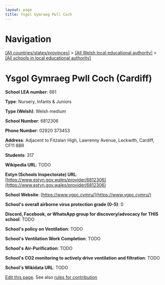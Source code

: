 ```yaml
---
layout: page
title: Ysgol Gymraeg Pwll Coch
---
```

# Navigation

[[All countries/states/provinces]](../../..) > [[All Welsh local educational authority]](../..) > [[All schools in local educational authority]](..)

# Ysgol Gymraeg Pwll Coch (Cardiff)

**School LEA number**: 681

**Type**: Nursery, Infants & Juniors

**Type (Welsh)**: Welsh medium

**School Number**: 6812306

**Phone Number**: 02920 373453

**Address**: Adjacent to Fitzalan High, Lawrenny Avenue, Leckwith, Cardiff, CF11 8BR

**Students**: 317

**Wikipedia URL**: TODO

**Estyn (Schools Inspectorate) URL**: [https://www.estyn.gov.wales/provider/6812306](https://www.estyn.gov.wales/provider/6812306)

**School Website**: [https://www.ygpc.cymru/](https://www.ygpc.cymru/)

**School's overall airborne virus protection grade (0-5)**: 0

**Discord, Facebook, or WhatsApp group for discovery/advocacy for THIS school**: TODO

**School's policy on Ventilation**: TODO

**School's Ventilation Work Completion**: TODO

**School's Air-Purification**: TODO

**School's CO2 monitoring to actively drive ventilation and filtration**: TODO

**School's Wikidata URL**: TODO




[Edit this page](https://github.com/ventilate-schools/Wales/edit/prif/./Cardiff/Ysgol_Gymraeg_Pwll_Coch.md). See also [rules for contribution](../../../contribution-rules/)